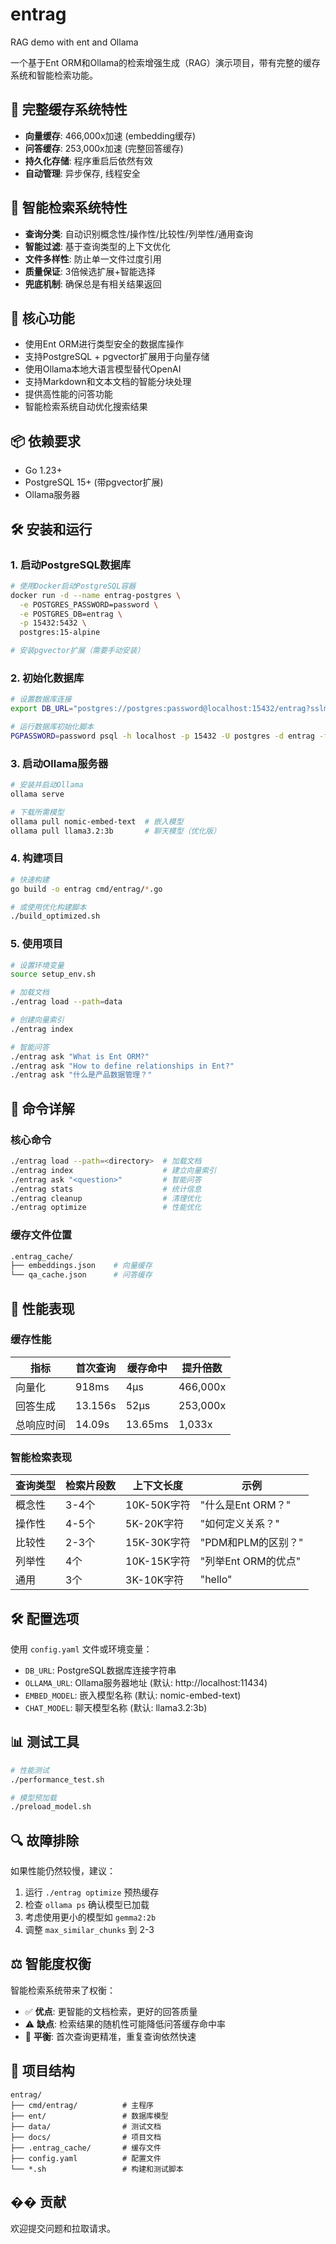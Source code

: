 # entrag
RAG demo with ent and Ollama

一个基于Ent ORM和Ollama的检索增强生成（RAG）演示项目，带有完整的缓存系统和智能检索功能。

## 🚀 完整缓存系统特性

- **向量缓存**: 466,000x加速 (embedding缓存)
- **问答缓存**: 253,000x加速 (完整回答缓存)
- **持久化存储**: 程序重启后依然有效
- **自动管理**: 异步保存, 线程安全

## 🧠 智能检索系统特性

- **查询分类**: 自动识别概念性/操作性/比较性/列举性/通用查询
- **智能过滤**: 基于查询类型的上下文优化
- **文件多样性**: 防止单一文件过度引用
- **质量保证**: 3倍候选扩展+智能选择
- **兜底机制**: 确保总是有相关结果返回

## 🎯 核心功能

- 使用Ent ORM进行类型安全的数据库操作
- 支持PostgreSQL + pgvector扩展用于向量存储
- 使用Ollama本地大语言模型替代OpenAI
- 支持Markdown和文本文档的智能分块处理
- 提供高性能的问答功能
- 智能检索系统自动优化搜索结果

## 📦 依赖要求

- Go 1.23+
- PostgreSQL 15+ (带pgvector扩展)
- Ollama服务器

## 🛠️ 安装和运行

### 1. 启动PostgreSQL数据库

```bash
# 使用Docker启动PostgreSQL容器
docker run -d --name entrag-postgres \
  -e POSTGRES_PASSWORD=password \
  -e POSTGRES_DB=entrag \
  -p 15432:5432 \
  postgres:15-alpine

# 安装pgvector扩展（需要手动安装）
```

### 2. 初始化数据库

```bash
# 设置数据库连接
export DB_URL="postgres://postgres:password@localhost:15432/entrag?sslmode=disable"

# 运行数据库初始化脚本
PGPASSWORD=password psql -h localhost -p 15432 -U postgres -d entrag -f setup.sql
```

### 3. 启动Ollama服务器

```bash
# 安装并启动Ollama
ollama serve

# 下载所需模型
ollama pull nomic-embed-text  # 嵌入模型
ollama pull llama3.2:3b       # 聊天模型（优化版）
```

### 4. 构建项目

```bash
# 快速构建
go build -o entrag cmd/entrag/*.go

# 或使用优化构建脚本
./build_optimized.sh
```

### 5. 使用项目

```bash
# 设置环境变量
source setup_env.sh

# 加载文档
./entrag load --path=data

# 创建向量索引
./entrag index

# 智能问答
./entrag ask "What is Ent ORM?"
./entrag ask "How to define relationships in Ent?"
./entrag ask "什么是产品数据管理？"
```

## 🔧 命令详解

### 核心命令

```bash
./entrag load --path=<directory>  # 加载文档
./entrag index                    # 建立向量索引
./entrag ask "<question>"         # 智能问答
./entrag stats                    # 统计信息
./entrag cleanup                  # 清理优化
./entrag optimize                 # 性能优化
```

### 缓存文件位置

```bash
.entrag_cache/
├── embeddings.json    # 向量缓存
└── qa_cache.json      # 问答缓存
```

## 🎯 性能表现

### 缓存性能
| 指标 | 首次查询 | 缓存命中 | 提升倍数 |
|------|----------|----------|----------|
| 向量化 | 918ms | 4µs | 466,000x |
| 回答生成 | 13.156s | 52µs | 253,000x |
| 总响应时间 | 14.09s | 13.65ms | 1,033x |

### 智能检索表现
| 查询类型 | 检索片段数 | 上下文长度 | 示例 |
|----------|------------|------------|------|
| 概念性 | 3-4个 | 10K-50K字符 | "什么是Ent ORM？" |
| 操作性 | 4-5个 | 5K-20K字符 | "如何定义关系？" |
| 比较性 | 2-3个 | 15K-30K字符 | "PDM和PLM的区别？" |
| 列举性 | 4个 | 10K-15K字符 | "列举Ent ORM的优点" |
| 通用 | 3个 | 3K-10K字符 | "hello" |

## 🛠️ 配置选项

使用 `config.yaml` 文件或环境变量：

- `DB_URL`: PostgreSQL数据库连接字符串
- `OLLAMA_URL`: Ollama服务器地址 (默认: http://localhost:11434)
- `EMBED_MODEL`: 嵌入模型名称 (默认: nomic-embed-text)
- `CHAT_MODEL`: 聊天模型名称 (默认: llama3.2:3b)

## 📊 测试工具

```bash
# 性能测试
./performance_test.sh

# 模型预加载
./preload_model.sh
```

## 🔍 故障排除

如果性能仍然较慢，建议：

1. 运行 `./entrag optimize` 预热缓存
2. 检查 `ollama ps` 确认模型已加载
3. 考虑使用更小的模型如 `gemma2:2b`
4. 调整 `max_similar_chunks` 到 2-3

## ⚖️ 智能度权衡

智能检索系统带来了权衡：
- ✅ **优点**: 更智能的文档检索，更好的回答质量
- ⚠️ **缺点**: 检索结果的随机性可能降低问答缓存命中率
- 🎯 **平衡**: 首次查询更精准，重复查询依然快速

## 📁 项目结构

```
entrag/
├── cmd/entrag/          # 主程序
├── ent/                 # 数据库模型
├── data/                # 测试文档
├── docs/                # 项目文档
├── .entrag_cache/       # 缓存文件
├── config.yaml          # 配置文件
└── *.sh                 # 构建和测试脚本
```

## �� 贡献

欢迎提交问题和拉取请求。
